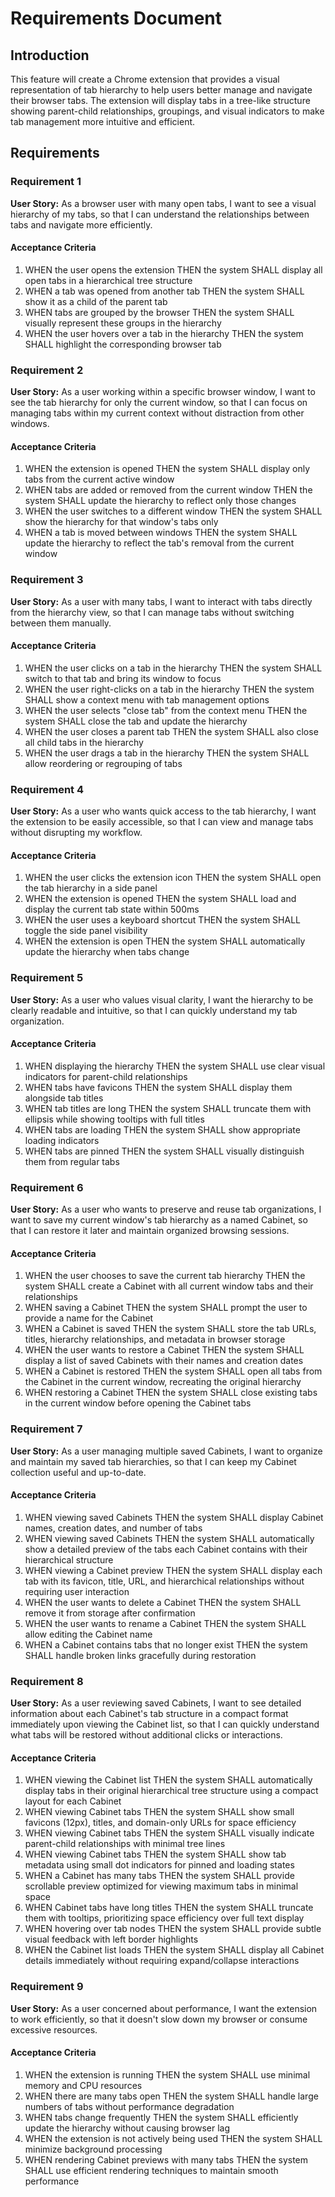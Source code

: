 # Requirements Document

## Introduction

This feature will create a Chrome extension that provides a visual representation of tab hierarchy to help users better manage and navigate their browser tabs. The extension will display tabs in a tree-like structure showing parent-child relationships, groupings, and visual indicators to make tab management more intuitive and efficient.

## Requirements

### Requirement 1

**User Story:** As a browser user with many open tabs, I want to see a visual hierarchy of my tabs, so that I can understand the relationships between tabs and navigate more efficiently.

#### Acceptance Criteria

1. WHEN the user opens the extension THEN the system SHALL display all open tabs in a hierarchical tree structure
2. WHEN a tab was opened from another tab THEN the system SHALL show it as a child of the parent tab
3. WHEN tabs are grouped by the browser THEN the system SHALL visually represent these groups in the hierarchy
4. WHEN the user hovers over a tab in the hierarchy THEN the system SHALL highlight the corresponding browser tab

### Requirement 2

**User Story:** As a user working within a specific browser window, I want to see the tab hierarchy for only the current window, so that I can focus on managing tabs within my current context without distraction from other windows.

#### Acceptance Criteria

1. WHEN the extension is opened THEN the system SHALL display only tabs from the current active window
2. WHEN tabs are added or removed from the current window THEN the system SHALL update the hierarchy to reflect only those changes
3. WHEN the user switches to a different window THEN the system SHALL show the hierarchy for that window's tabs only
4. WHEN a tab is moved between windows THEN the system SHALL update the hierarchy to reflect the tab's removal from the current window

### Requirement 3

**User Story:** As a user with many tabs, I want to interact with tabs directly from the hierarchy view, so that I can manage tabs without switching between them manually.

#### Acceptance Criteria

1. WHEN the user clicks on a tab in the hierarchy THEN the system SHALL switch to that tab and bring its window to focus
2. WHEN the user right-clicks on a tab in the hierarchy THEN the system SHALL show a context menu with tab management options
3. WHEN the user selects "close tab" from the context menu THEN the system SHALL close the tab and update the hierarchy
4. WHEN the user closes a parent tab THEN the system SHALL also close all child tabs in the hierarchy
5. WHEN the user drags a tab in the hierarchy THEN the system SHALL allow reordering or regrouping of tabs

### Requirement 4

**User Story:** As a user who wants quick access to the tab hierarchy, I want the extension to be easily accessible, so that I can view and manage tabs without disrupting my workflow.

#### Acceptance Criteria

1. WHEN the user clicks the extension icon THEN the system SHALL open the tab hierarchy in a side panel
2. WHEN the extension is opened THEN the system SHALL load and display the current tab state within 500ms
3. WHEN the user uses a keyboard shortcut THEN the system SHALL toggle the side panel visibility
4. WHEN the extension is open THEN the system SHALL automatically update the hierarchy when tabs change

### Requirement 5

**User Story:** As a user who values visual clarity, I want the hierarchy to be clearly readable and intuitive, so that I can quickly understand my tab organization.

#### Acceptance Criteria

1. WHEN displaying the hierarchy THEN the system SHALL use clear visual indicators for parent-child relationships
2. WHEN tabs have favicons THEN the system SHALL display them alongside tab titles
3. WHEN tab titles are long THEN the system SHALL truncate them with ellipsis while showing tooltips with full titles
4. WHEN tabs are loading THEN the system SHALL show appropriate loading indicators
5. WHEN tabs are pinned THEN the system SHALL visually distinguish them from regular tabs

### Requirement 6

**User Story:** As a user who wants to preserve and reuse tab organizations, I want to save my current window's tab hierarchy as a named Cabinet, so that I can restore it later and maintain organized browsing sessions.

#### Acceptance Criteria

1. WHEN the user chooses to save the current tab hierarchy THEN the system SHALL create a Cabinet with all current window tabs and their relationships
2. WHEN saving a Cabinet THEN the system SHALL prompt the user to provide a name for the Cabinet
3. WHEN a Cabinet is saved THEN the system SHALL store the tab URLs, titles, hierarchy relationships, and metadata in browser storage
4. WHEN the user wants to restore a Cabinet THEN the system SHALL display a list of saved Cabinets with their names and creation dates
5. WHEN a Cabinet is restored THEN the system SHALL open all tabs from the Cabinet in the current window, recreating the original hierarchy
6. WHEN restoring a Cabinet THEN the system SHALL close existing tabs in the current window before opening the Cabinet tabs

### Requirement 7

**User Story:** As a user managing multiple saved Cabinets, I want to organize and maintain my saved tab hierarchies, so that I can keep my Cabinet collection useful and up-to-date.

#### Acceptance Criteria

1. WHEN viewing saved Cabinets THEN the system SHALL display Cabinet names, creation dates, and number of tabs
2. WHEN viewing saved Cabinets THEN the system SHALL automatically show a detailed preview of the tabs each Cabinet contains with their hierarchical structure
3. WHEN viewing a Cabinet preview THEN the system SHALL display each tab with its favicon, title, URL, and hierarchical relationships without requiring user interaction
4. WHEN the user wants to delete a Cabinet THEN the system SHALL remove it from storage after confirmation
5. WHEN the user wants to rename a Cabinet THEN the system SHALL allow editing the Cabinet name
6. WHEN a Cabinet contains tabs that no longer exist THEN the system SHALL handle broken links gracefully during restoration

### Requirement 8

**User Story:** As a user reviewing saved Cabinets, I want to see detailed information about each Cabinet's tab structure in a compact format immediately upon viewing the Cabinet list, so that I can quickly understand what tabs will be restored without additional clicks or interactions.

#### Acceptance Criteria

1. WHEN viewing the Cabinet list THEN the system SHALL automatically display tabs in their original hierarchical tree structure using a compact layout for each Cabinet
2. WHEN viewing Cabinet tabs THEN the system SHALL show small favicons (12px), titles, and domain-only URLs for space efficiency
3. WHEN viewing Cabinet tabs THEN the system SHALL visually indicate parent-child relationships with minimal tree lines
4. WHEN viewing Cabinet tabs THEN the system SHALL show tab metadata using small dot indicators for pinned and loading states
5. WHEN a Cabinet has many tabs THEN the system SHALL provide scrollable preview optimized for viewing maximum tabs in minimal space
6. WHEN Cabinet tabs have long titles THEN the system SHALL truncate them with tooltips, prioritizing space efficiency over full text display
7. WHEN hovering over tab nodes THEN the system SHALL provide subtle visual feedback with left border highlights
8. WHEN the Cabinet list loads THEN the system SHALL display all Cabinet details immediately without requiring expand/collapse interactions

### Requirement 9

**User Story:** As a user concerned about performance, I want the extension to work efficiently, so that it doesn't slow down my browser or consume excessive resources.

#### Acceptance Criteria

1. WHEN the extension is running THEN the system SHALL use minimal memory and CPU resources
2. WHEN there are many tabs open THEN the system SHALL handle large numbers of tabs without performance degradation
3. WHEN tabs change frequently THEN the system SHALL efficiently update the hierarchy without causing browser lag
4. WHEN the extension is not actively being used THEN the system SHALL minimize background processing
5. WHEN rendering Cabinet previews with many tabs THEN the system SHALL use efficient rendering techniques to maintain smooth performance